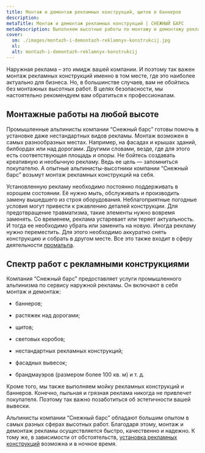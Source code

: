 ```yaml
---
title: Монтаж и демонтаж рекламных конструкций, щитов и баннеров
description: 
metaTitle: Монтаж и демонтаж рекламных конструкций | СНЕЖНЫЙ БАРС
metaDescription: Выполняем высотные работы по монтажу и демонтажу рекламных конструкций, баннеров, рекламных щитов промальпинистами ☎+38 (096) 555-30-92
cover:
  sm: ./images/montazh-i-demontazh-reklamnyx-konstrukcij.jpg
  xl: 
  alt: montazh-i-demontazh-reklamnyx-konstrukcij
---
```

Наружная реклама – это имидж вашей компании. И поэтому так важен монтаж рекламных конструкций именно в том месте, где это наиболее актуально для бизнеса. Но, в большинстве случаев, вам не обойтись без монтажных высотных работ. В целях безопасности, мы настоятельно рекомендуем вам обратиться к профессионалам.

## Монтажные работы на любой высоте

Промышленные альпинисты компании “Снежный барс” готовы помочь в установке даже нестандартных видов рекламы. Монтаж возможен в самых разнообразных местах. Например, на фасадах и крышах зданий, билбордах или над дорогами. Другими словами, везде, где для этого есть соответствующая площадь и опоры. Не бойтесь создавать креативную и необычную рекламу. Ведь ее цель — запомниться покупателю. А опытные альпинисты-высотники компании “Снежный барс” возьмут монтаж рекламных конструкций на себя.

Установленную рекламу необходимо постоянно поддерживать в хорошем состоянии. Её нужно мыть, обслуживать и производить замену вышедшего из строя оборудования. Неблагоприятные погодные условия могут привести к ржавлению деталей конструкции. Для предотвращение травматизма, такие элементы нужно вовремя заменять. Со временем, реклама устаревает или теряет актуальность. И тогда ее необходимо убрать или заменить на новую. Иногда рекламу нужно переместить. Для этого необходимо аккуратно снять конструкцию и собрать в другом месте. Все это также входит в сферу деятельности [промальпа](/promyshlennyi-alpinizm/).

## Спектр работ с рекламными конструкциями

Компания “Снежный барс” предоставляет услуги промышленного альпинизма по сервису наружной рекламы. Он включают в себя монтаж и демонтаж:

- баннеров;

- растяжек над дорогами;

- щитов;

- световых коробов;

- нестандартных рекламных конструкций;

- фасадных вывесок;

- брандмауэров (размером более 100 кв. м) и т. д.

Кроме того, мы также выполняем мойку рекламных конструкций и баннеров. Конечно, пыльная и грязная реклама никогда не привлечет покупателя. Поэтому так важно позаботиться об эстетичности вашей вывески.

Альпинисты компании “Снежный барс” обладают большим опытом в самых разных сферах высотных работ. Благодаря этому, монтаж и демонтаж рекламы осуществляется быстро, качественно и надежно. К тому же, в зависимости от обстоятельств, [установка рекламных конструкций](/razmeschenie-narujnoi-reklamy) возможна и в ночное время.
